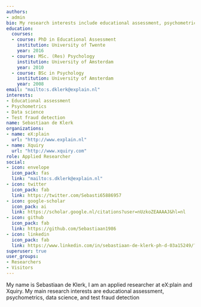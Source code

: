 ```yaml
---
authors:
- admin
bio: My research interests include educational assessment, psychometrics, data science, and test fraud detection.
education:
  courses:
  - course: PhD in Educational Assessment
    institution: University of Twente
    year: 2016
  - course: MSc. (Res) Psychology
    institution: University of Amsterdam
    year: 2010
  - course: BSc in Psychology
    institution: University of Amsterdam
    year: 2008
email: "mailto:s.dklerk@explain.nl"
interests:
- Educational assessment
- Psychometrics
- Data science
- Test fraud detection
name: Sebastiaan de Klerk
organizations:
- name: eX:plain
  url: "http://www.explain.nl"
- name: Xquiry
  url: "http://www.xquiry.com"
role: Applied Researcher
social:
- icon: envelope
  icon_pack: fas
  link: "mailto:s.dklerk@explain.nl"
- icon: twitter
  icon_pack: fab
  link: https://twitter.com/Sebasti65886957
- icon: google-scholar
  icon_pack: ai
  link: https://scholar.google.nl/citations?user=nUzkoZEAAAAJ&hl=nl
- icon: github
  icon_pack: fab
  link: https://github.com/Sebastiaan1986
- icon: linkedin
  icon_pack: fab
  link: https://www.linkedin.com/in/sebastiaan-de-klerk-ph-d-03a15249/?originalSubdomain=nl
superuser: true
user_groups:
- Researchers
- Visitors
---
```


My name is Sebastiaan de Klerk, I am an applied researcher at eX:plain and Xquiry. My main 
research interests are educational assessment, psychometrics, data science, and test fraud detection
